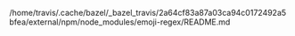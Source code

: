 /home/travis/.cache/bazel/_bazel_travis/2a64cf83a87a03ca94c0172492a5bfea/external/npm/node_modules/emoji-regex/README.md